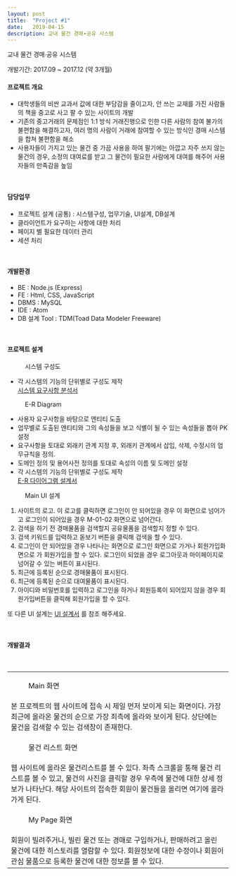 ```yaml
---
layout: post
title:  "Project #1"
date:   2019-04-15
description: 교내 물건 경매∙공유 시스템 
---
```


<p class="intro">교내 물건 경매∙공유 시스템 </p>
개발기간:  2017.09 ~ 2017.12 (약 3개월) 

#### 프로젝트 개요

* 대학생들의 비싼 교과서 값에 대한 부담감을 줄이고자, 안 쓰는 교재를 가진 사람들의 책을 중고로 사고 팔 수 있는 사이트의 개발
* 기존의 중고거래의 문제점인 1:1 방식 거래진행으로 인한 다른 사람의 참여 불가의 불편함을 해결하고자, 여러 명의 사람이 거래에 참여할 수 있는 방식인 경매 시스템을 합쳐 불편함을 해소
* 사용자들이 가지고 있는 물건 중 가끔 사용을 하여 팔기에는 아깝고 자주 쓰지 않는 물건의 경우, 소정의 대여료를 받고 그 물건이 필요한 사람에게 대여를 해주어 사용자들의 만족감을 높임

<br/>

#### 담당업무

* 프로젝트 설계 (공통) : 시스템구성, 업무기술, UI설계, DB설계 
* 클라이언트가 요구하는 사항에 대한 처리
* 페이지 별 필요한 데이터 관리
* 세션 처리

<br/>

#### 개발환경

* BE : Node.js (Express)
* FE : Html, CSS, JavaScript
* DBMS : MySQL
* IDE : Atom
* DB 설계 Tool : TDM(Toad Data Modeler Freeware)

<br/>

#### 프로젝트 설계

<figure>
    <img src="/assets/img/경매구성도.jpg" alt=""/>
    <figcaption>시스템 구성도</figcaption>
</figure>
 
* 각 시스템의 기능의 단위별로 구성도 제작<br/>
<a href="/asset/pdf/데이터베이스설계_시스템요구사항.pdf" target="_blank">시스템 요구사항 분석서</a>

 <figure>
    <img src="/assets/img/tdm.jpg" alt=""/>
    <figcaption>E-R Diagram</figcaption>
</figure>
 
 * 사용자 요구사항을 바탕으로 엔티티 도출 
 * 업무별로 도출된 엔티티와 그의 속성들을 보고 식별이 될 수 있는 속성들을 뽑아 PK 설정
 * 요구사항을 토대로 외래키 관계 지정 후, 외래키 관계에서 삽입, 삭제, 수정시의 업무규칙을 정의.
 * 도메인 정의 및 용어사전 정의를 토대로 속성의 이름 및 도메인 설정
 * 각 시스템의 기능의 단위별로 구성도 제작<br/>
<a href="/asset/pdf/데이터베이스설계_ERD.pdf" target="_blank">E-R 다이어그램 설계서</a>

 <figure>
    <img src="/assets/img/mainUI.jpg" alt=""/>
    <figcaption>Main UI 설계</figcaption>
</figure>

1. 사이트의 로고. 이 로고를 클릭하면 로그인이 안 되어있을 경우 이 화면으로 넘어가고 로그인이 되어있을 경우 M-01-02 화면으로 넘어간다.
2. 검색을 하기 전 경매물품을 검색할지 공유물품을 검색할지 정할 수 있다.
3. 검색 키워드를 입력하고 돋보기 버튼을 클릭해 검색을 할 수 있다.
4. 로그인이 안 되어있을 경우 나타나는 화면으로 로그인 화면으로 가거나 회원가입화면으로 가 회원가입을 할 수 있다.
로그인이 되었을 경우 로그아웃과 마이페이지로 넘어갈 수 있는 버튼이 표시된다.
5. 최근에 등록된 순으로 경매물품이 표시된다.
6. 최근에 등록된 순으로 대여물품이 표시된다.
7. 아이디와 비밀번호를 입력하고 로그인을 하거나 회원등록이 되어있지 않을 경우 회원가입버튼을 클릭해 회원가입을 할 수 있다.

또 다른 UI 설계는 <a href="/asset/pdf/데이터베이스설계_UI설계.pdf" target="_blank">UI 설계서</a> 를 참조 해주세요.


<br/>

#### 개발결과 
<br/>

<table>
    <tr>
        <td>
            <figure>
                <img src="/assets/img/main.jpg" alt=""/>
                <figcaption>Main 화면</figcaption>
            </figure>
        </td>
    </tr>
    <tr>
        <td>
            본 프로젝트의 웹 사이트에 접속 시 제일 먼저 보이게 되는 화면이다. 
            가장 최근에 올라온 물건의 순으로 가장 죄측에 올라와 보이게 된다. 상단에는 물건을 검색할 수 있는 검색창이 존재한다.
        </td>
    </tr>
    <tr>
        <td>
            <figure>
                <img src="/assets/img/product.jpg" alt=""/>
                <figcaption>물건 리스트 화면</figcaption>
            </figure>
        </td>
    </tr>
    <tr>
        <td>
           웹 사이트에 올라온 물건리스트를 볼 수 있다. 좌측 스크롤을 통해 물건 리스트를 볼 수 있고, 물건의 사진을 클릭할 경우 우측에 물건에 대한 상세 정보가 나타난다.
           해당 사이트의 접속한 회원이 물건들을 올리면 여기에 올라가게 된다.
        </td>
    </tr>
    <tr>
        <td>
            <figure>
                <img src="/assets/img/mypage.jpg" alt=""/>
                <figcaption>My Page 화면</figcaption>
            </figure>
        </td>
    </tr>
    <tr>
        <td>
           회원이 빌려주거나, 빌린 물건 또는 경매로 구입하거나, 판매하려고 올린 물건에 대한 히스토리를 열람할 수 있다.
           회원정보에 대한 수정이나 회원이 관심 물품으로 등록한 물건에 대한 정보를 볼 수 있다.
        </td>
    </tr>
</table>


<br/><br/><br/>

